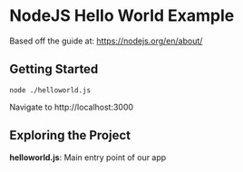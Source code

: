 # NodeJS Hello World Example

Based off the guide at: https://nodejs.org/en/about/

## Getting Started
```
node ./helloworld.js
```

Navigate to http://localhost:3000

## Exploring the Project

**helloworld.js**: Main entry point of our app



